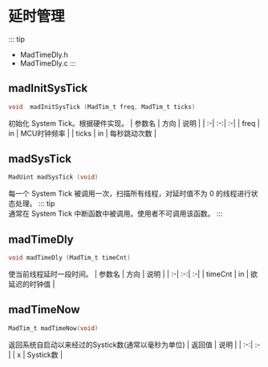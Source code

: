 # 延时管理
::: tip
- MadTimeDly.h
- MadTimeDly.c
:::

## madInitSysTick
```c
void  madInitSysTick (MadTim_t freq, MadTim_t ticks)
```
初始化 System Tick。根据硬件实现。
| 参数名 | 方向 | 说明 |
| :-| :-:| :-|
| freq  | in | MCU时钟频率 |
| ticks | in | 每秒跳动次数 |

## madSysTick
```c
MadUint madSysTick (void)
```
每一个 System Tick 被调用一次，扫描所有线程，对延时值不为 0 的线程进行状态处理。 
::: tip  
通常在 System Tick 中断函数中被调用。使用者不可调用该函数。
:::

## madTimeDly
```c
void madTimeDly (MadTim_t timeCnt)
```
使当前线程延时一段时间。
| 参数名 | 方向 | 说明 |
| :-| :-:| :-|
| timeCnt  | in | 欲延迟的时钟值 |

## madTimeNow
```c
MadTim_t madTimeNow(void)
```
返回系统自启动以来经过的Systick数(通常以毫秒为单位)
| 返回值 | 说明 |
| :-:| :-|
| x | Systick数 |
